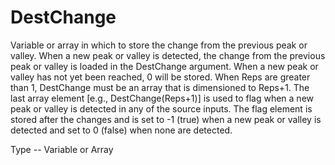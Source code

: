# DestChange

Variable or array in which to store the change from the previous peak or valley. When a new peak or valley is detected, the change from the previous peak or valley is loaded in the DestChange argument. When a new peak or valley has not yet been reached, 0 will be stored. When Reps are greater than 1, DestChange must be an array that is dimensioned to Reps+1. The last array element [e.g., DestChange(Reps+1)] is used to flag when a new peak or valley is detected in any of the source inputs. The flag element is stored after the changes and is set to -1 (true) when a new peak or valley is detected and set to 0 (false) when none are detected.

Type -- Variable or Array
